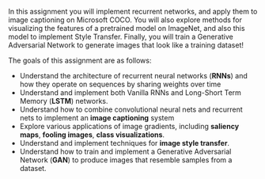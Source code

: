 In this assignment you will implement recurrent networks, and apply them to image captioning on Microsoft COCO. You will also explore methods for visualizing the features of a pretrained model on ImageNet, and also this model to implement Style Transfer. Finally, you will train a Generative Adversarial Network to generate images that look like a training dataset!

The goals of this assignment are as follows:

* Understand the architecture of recurrent neural networks (**RNNs**) and how they operate on sequences by sharing weights over time
* Understand and implement both Vanilla RNNs and Long-Short Term Memory (**LSTM**) networks.
* Understand how to combine convolutional neural nets and recurrent nets to implement an **image captioning** system
* Explore various applications of image gradients, including **saliency maps**, **fooling images**, **class visualizations**.
* Understand and implement techniques for **image style transfer**.
* Understand how to train and implement a Generative Adversarial Network (**GAN**) to produce images that resemble samples from a dataset.
